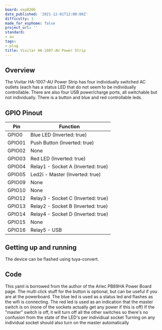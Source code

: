 ```yaml
---
board: esp8266
date_published: '2021-12-01T12:00:00Z'
difficulty: 1
made_for_esphome: false
project_url: ''
standard:
- au
tags:
- plug
title: Vivitar HA-1007-AU Power Strip
---
```


## Overview

The Vivitar HA-1007-AU Power Strip has four individually switched AC outlets (each has a status LED that do not seem to be individually controllable.
There are also four USB power/charge ports, all switchable but not individually. There is a button and blue and red controllable leds.

## GPIO Pinout

| Pin     | Function                           |
|---------|------------------------------------|
| GPIO0   | Blue LED (Inverted: true)          |
| GPIO01  | Push Button (Inverted: true)       |
| GPIO02  | None                               |
| GPIO03  | Red LED (Inverted: true)           |
| GPIO04  | Relay1 - Socket A (Inverted: true) |
| GPIO05  | Led2i - Master (Inverted: true)    |
| GPIO09  | None                               |
| GPIO10  | None                               |
| GPIO12  | Relay3 - Socket C (Inverted: true) |
| GPIO13  | Relay2 - Socket B (Inverted: true) |
| GPIO14  | Relay4 - Socket D (Inverted: true) |
| GPIO15  | None                               |
| GPIO16  | Relay5 - USB                       |

## Getting up and running

The device can be flashed using tuya-convert.

## Code

This yaml is borrowed from the author of the Arlec PB89HA Power Board page. The multi click stuff for the button is optional, but can be useful if you are at the powerboard.
The blue led is used as a status led and flashes as the wifi is connecting.
The red led is used as an indication that the master switch is on (none of the sockets actually get any power if this is off)
If the "master" switch is off, it will turn off all the other switches so there's no confusion from the state of the LED's per individiual socket
Turning on any individual socket should also turn on the master automatically